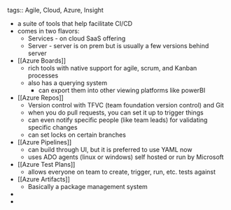 tags:: Agile, Cloud, Azure, Insight

- a suite of tools that help facilitate CI/CD
- comes in two flavors:
	- Services - on cloud SaaS offering
	- Server - server is on prem but is usually a few versions behind server
- [[Azure Boards]]
	- rich tools with native support for agile, scrum, and Kanban processes
	- also has a querying system
		- can export them into other viewing platforms like powerBI
- [[Azure Repos]]
	- Version control with TFVC (team foundation version control) and Git
	- when you do pull requests, you can set it up to trigger things
	- can even notify specific people (like team leads) for validating specific changes
	- can set locks on certain branches
- [[Azure Pipelines]]
	- can build through UI, but it is preferred to use YAML now
	- uses ADO agents (linux or windows) self hosted or run by Microsoft
- [[Azure Test Plans]]
	- allows everyone on team to create, trigger, run, etc. tests against
- [[Azure Artifacts]]
	- Basically a package management system
-
-